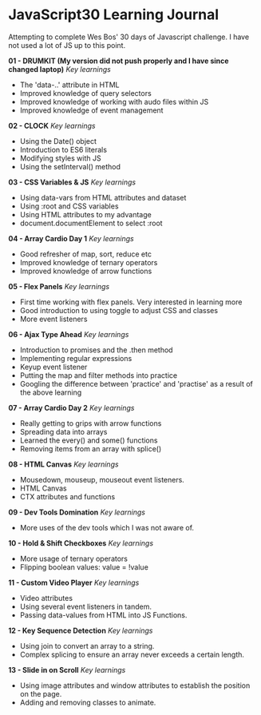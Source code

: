 # JavaScript30 Learning Journal

Attempting to complete Wes Bos' 30 days of Javascript challenge. I have not used a lot of JS up to this point.

**01 - DRUMKIT (My version did not push properly and I have since changed laptop)**
*Key learnings*

+ The 'data-..' attribute in HTML
+ Improved knowledge of query selectors
+ Improved knowledge of working with audo files within JS
+ Improved knowledge of event management

**02 - CLOCK**
*Key learnings*

+ Using the Date() object
+ Introduction to ES6 literals
+ Modifying styles with JS
+ Using the setInterval() method

**03 - CSS Variables & JS**
*Key learnings*

+ Using data-vars from HTML attributes and dataset
+ Using :root and CSS variables
+ Using HTML attributes to my advantage
+ document.documentElement to select :root

**04 - Array Cardio Day 1**
*Key learnings*

+ Good refresher of map, sort, reduce etc
+ Improved knowledge of ternary operators
+ Improved knowledge of arrow functions

**05 - Flex Panels**
*Key learnings*

+ First time working with flex panels. Very interested in learning more
+ Good introduction to using toggle to adjust CSS and classes
+ More event listeners

**06 - Ajax Type Ahead**
*Key learnings*

+ Introduction to promises and the .then method
+ Implementing regular expressions
+ Keyup event listener
+ Putting the map and filter methods into practice
+ Googling the difference between 'practice' and 'practise' as a result of the above learning 

**07 - Array Cardio Day 2**
*Key learnings*

+ Really getting to grips with arrow functions
+ Spreading data into arrays
+ Learned the every() and some() functions
+ Removing items from an array with splice()

**08 - HTML Canvas**
*Key learnings*

+ Mousedown, mouseup, mouseout event listeners.
+ HTML Canvas
+ CTX attributes and functions

**09 - Dev Tools Domination**
*Key learnings*

+ More uses of the dev tools which I was not aware of.

**10 - Hold & Shift Checkboxes**
*Key learnings*

+ More usage of ternary operators
+ Flipping boolean values: value = !value

**11 - Custom Video Player**
*Key learnings*

+ Video attributes
+ Using several event listeners in tandem. 
+ Passing data-values from HTML into JS Functions.

**12 - Key Sequence Detection**
*Key learnings*

+ Using join to convert an array to a string.
+ Complex splicing to ensure an array never exceeds a certain length.

**13 - Slide in on Scroll**
*Key learnings*

+ Using image attributes and window attributes to establish the position on the page.
+ Adding and removing classes to animate.